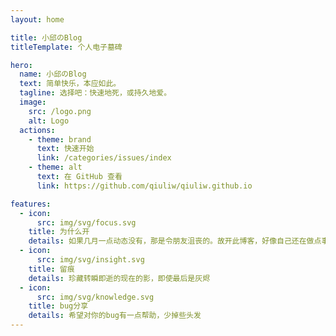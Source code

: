 ```yaml
---
layout: home

title: 小邱のBlog
titleTemplate: 个人电子墓碑

hero:
  name: 小邱のBlog
  text: 简单快乐，本应如此。
  tagline: 选择吧：快速地死，或持久地爱。
  image:
    src: /logo.png
    alt: Logo
  actions:
    - theme: brand
      text: 快速开始
      link: /categories/issues/index
    - theme: alt
      text: 在 GitHub 查看
      link: https://github.com/qiuliw/qiuliw.github.io

features:
  - icon:
      src: img/svg/focus.svg
    title: 为什么开
    details: 如果几月一点动态没有，那是令朋友沮丧的。故开此博客，好像自己还在做点事
  - icon:
      src: img/svg/insight.svg
    title: 留痕
    details: 珍藏转瞬即逝的现在的影，即使最后是灰烬
  - icon:
      src: img/svg/knowledge.svg
    title: bug分享
    details: 希望对你的bug有一点帮助，少掉些头发
---
```

